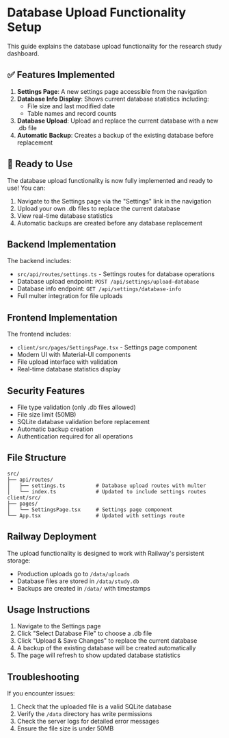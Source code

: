 # Database Upload Functionality Setup

This guide explains the database upload functionality for the research study dashboard.

## ✅ Features Implemented

1. **Settings Page**: A new settings page accessible from the navigation
2. **Database Info Display**: Shows current database statistics including:
   - File size and last modified date
   - Table names and record counts
3. **Database Upload**: Upload and replace the current database with a new .db file
4. **Automatic Backup**: Creates a backup of the existing database before replacement

## 🚀 Ready to Use

The database upload functionality is now fully implemented and ready to use! You can:

1. Navigate to the Settings page via the "Settings" link in the navigation
2. Upload your own .db files to replace the current database
3. View real-time database statistics
4. Automatic backups are created before any database replacement

## Backend Implementation

The backend includes:
- `src/api/routes/settings.ts` - Settings routes for database operations
- Database upload endpoint: `POST /api/settings/upload-database`
- Database info endpoint: `GET /api/settings/database-info`
- Full multer integration for file uploads

## Frontend Implementation

The frontend includes:
- `client/src/pages/SettingsPage.tsx` - Settings page component
- Modern UI with Material-UI components
- File upload interface with validation
- Real-time database statistics display

## Security Features

- File type validation (only .db files allowed)
- File size limit (50MB)
- SQLite database validation before replacement
- Automatic backup creation
- Authentication required for all operations

## File Structure

```
src/
├── api/routes/
│   ├── settings.ts          # Database upload routes with multer
│   └── index.ts             # Updated to include settings routes
client/src/
├── pages/
│   └── SettingsPage.tsx     # Settings page component
└── App.tsx                  # Updated with settings route
```

## Railway Deployment

The upload functionality is designed to work with Railway's persistent storage:
- Production uploads go to `/data/uploads`
- Database files are stored in `/data/study.db`
- Backups are created in `/data/` with timestamps

## Usage Instructions

1. Navigate to the Settings page
2. Click "Select Database File" to choose a .db file
3. Click "Upload & Save Changes" to replace the current database
4. A backup of the existing database will be created automatically
5. The page will refresh to show updated database statistics

## Troubleshooting

If you encounter issues:

1. Check that the uploaded file is a valid SQLite database
2. Verify the `/data` directory has write permissions
3. Check the server logs for detailed error messages
4. Ensure the file size is under 50MB 